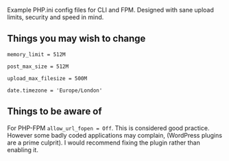 Example PHP.ini config files for CLI and FPM. Designed with sane upload limits, security and speed in mind.


Things you may wish to change
-----------------------------

`memory_limit = 512M`

`post_max_size = 512M`

`upload_max_filesize = 500M`

`date.timezone = 'Europe/London'`



Things to be aware of
---------------------

For PHP-FPM `allow_url_fopen = Off`. This is considered good practice. However some badly coded applications may complain, (WordPress plugins are a prime culprit). I would recommend fixing the plugin rather than enabling it.
